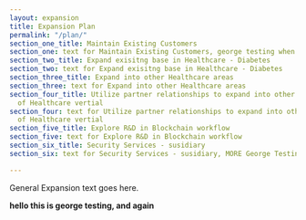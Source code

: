 ```yaml
---
layout: expansion
title: Expansion Plan
permalink: "/plan/"
section_one_title: Maintain Existing Customers
section_one: text for Maintain Existing Customers, george testing when using cms
section_two_title: Expand exisitng base in Healthcare - Diabetes
section_two: text for Expand exisitng base in Healthcare - Diabetes
section_three_title: Expand into other Healthcare areas
section_three: text for Expand into other Healthcare areas
section_four_title: Utilize partner relationships to expand into other areas outside
  of Healthcare vertial
section_four: text for Utilize partner relationships to expand into other areas outside
  of Healthcare vertial
section_five_title: Explore R&D in Blockchain workflow
section_five: text for Explore R&D in Blockchain workflow
section_six_title: Security Services - susidiary
section_six: text for Security Services - susidiary, MORE George Testing

---
```

General Expansion text goes here.

**hello this is george testing, and again**